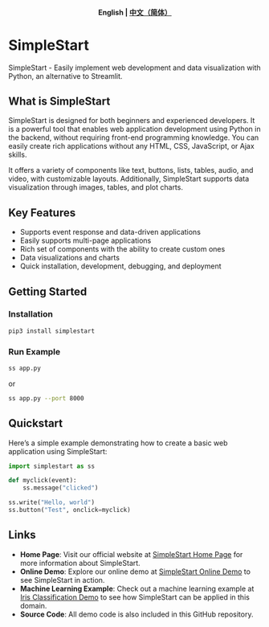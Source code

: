 <h4 align="center">
    <p>
        <b>English</b> |
        <a href="https://github.com/readever/simplestart/blob/main/README_zh.md">中文（简体）</a>
    <p>
</h4>

# SimpleStart
SimpleStart - Easily implement web development and data visualization with Python, an alternative to Streamlit.

## What is SimpleStart
SimpleStart is designed for both beginners and experienced developers. It is a powerful tool that enables web application development using Python in the backend, without requiring front-end programming knowledge. You can easily create rich applications without any HTML, CSS, JavaScript, or Ajax skills.

It offers a variety of components like text, buttons, lists, tables, audio, and video, with customizable layouts. Additionally, SimpleStart supports data visualization through images, tables, and plot charts.

## Key Features

- Supports event response and data-driven applications
- Easily supports multi-page applications
- Rich set of components with the ability to create custom ones
- Data visualizations and charts
- Quick installation, development, debugging, and deployment

## Getting Started

### Installation

```bash
pip3 install simplestart
```

### Run Example
```bash
ss app.py
```
or
```bash
ss app.py --port 8000
```

## Quickstart

Here’s a simple example demonstrating how to create a basic web application using SimpleStart:

```python
import simplestart as ss

def myclick(event):
    ss.message("clicked")

ss.write("Hello, world")
ss.button("Test", onclick=myclick)
```

## Links

- **Home Page**: Visit our official website at <a href="http://www.simplestart.cc" rel="nofollow" target="_blank">SimpleStart Home Page</a> for more information about SimpleStart.
- **Online Demo**: Explore our online demo at <a href="http://demo.simplestart.cc/demo01" rel="nofollow" target="_blank">SimpleStart Online Demo</a> to see SimpleStart in action.
- **Machine Learning Example**:
  Check out a machine learning example at <a href="http://demo.simplestart.cc/demo02en" rel="nofollow" target="_blank">Iris Classification Demo</a> to see how SimpleStart can be applied in this domain.
- **Source Code**: All demo code is also included in this GitHub repository.
